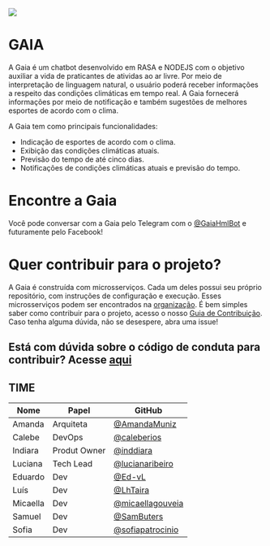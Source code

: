 ![](../assets/imgs/logo.png)

# GAIA

A Gaia é um chatbot desenvolvido em RASA e NODEJS com o objetivo auxiliar a vida de praticantes de atividas ao ar livre. Por meio de interpretação de linguagem natural, o usuário poderá receber informações a respeito das condições climáticas em tempo real. A Gaia fornecerá informações por meio de notificação e também sugestões de melhores esportes de acordo com o clima. 

A Gaia tem como principais funcionalidades:

- Indicação de esportes de acordo com o clima.
- Exibição das condições climáticas atuais.
- Previsão do tempo de até cinco dias. 
- Notificações de condições climáticas atuais e previsão do tempo.

# Encontre a Gaia

Você pode conversar com a Gaia pelo Telegram com o [@GaiaHmlBot](https://t.me/GaiaHmlBot) e futuramente pelo Facebook!


# Quer contribuir para o projeto? 

A Gaia é construída com microsserviços. Cada um deles possui seu próprio repositório, com instruções de configuração e execução. Esses microsserviços podem ser encontrados na [organização](https://github.com/BotGaia). É bem simples saber como contribuir para o projeto, acesso o nosso [Guia de Contribuição](https://github.com/fga-eps-mds/2019.1-Gaia/blob/master/CONTRIBUTING.md). Caso tenha alguma dúvida, não se desespere, abra uma issue!

## Está com dúvida sobre o código de conduta para contribuir? Acesse [aqui](https://github.com/fga-eps-mds/2019.1-Gaia/blob/master/CODE_OF_CONDUCT.md)


## TIME

| Nome | Papel | GitHub |
| --------- | -------- | -------- |
| Amanda | Arquiteta | [@AmandaMuniz](https://github.com/AmandaMuniz) |
| Calebe | DevOps | [@caleberios](https://github.com/caleberios) |
| Indiara | Produt Owner | [@inddiara](https://github.com/inddiara) |
| Luciana | Tech Lead | [@lucianaribeiro](https://github.com/lucianaribeiro) |
| Eduardo | Dev | [@Ed-vL](https://github.com/Ed-vL) |
| Luís | Dev | [@LhTaira](https://github.com/LhTaira) |
| Micaella | Dev | [@micaellagouveia](https://github.com/micaellagouveia) |
| Samuel | Dev | [@SamButers](https://github.com/SamButers) |
| Sofia | Dev | [@sofiapatrocinio](https://github.com/sofiapatrocinio) |
